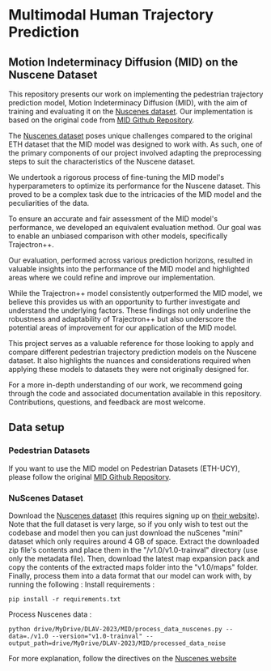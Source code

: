 # Multimodal Human Trajectory Prediction
## Motion Indeterminacy Diffusion (MID) on the Nuscene Dataset
This repository presents our work on implementing the pedestrian trajectory prediction model, Motion Indeterminacy Diffusion (MID), with the aim of training and evaluating it on the [Nuscenes dataset](https://www.nuscenes.org). Our implementation is based on the original code from [MID Github Repository](https://github.com/Gutianpei/MID/tree/main).

The [Nuscenes dataset](https://www.nuscenes.org) poses unique challenges compared to the original ETH dataset that the MID model was designed to work with. As such, one of the primary components of our project involved adapting the preprocessing steps to suit the characteristics of the Nuscene dataset.

We undertook a rigorous process of fine-tuning the MID model's hyperparameters to optimize its performance for the Nuscene dataset. This proved to be a complex task due to the intricacies of the MID model and the peculiarities of the data.

To ensure an accurate and fair assessment of the MID model's performance, we developed an equivalent evaluation method. Our goal was to enable an unbiased comparison with other models, specifically Trajectron++.

Our evaluation, performed across various prediction horizons, resulted in valuable insights into the performance of the MID model and highlighted areas where we could refine and improve our implementation.

While the Trajectron++ model consistently outperformed the MID model, we believe this provides us with an opportunity to further investigate and understand the underlying factors. These findings not only underline the robustness and adaptability of Trajectron++ but also underscore the potential areas of improvement for our application of the MID model.

This project serves as a valuable reference for those looking to apply and compare different pedestrian trajectory prediction models on the Nuscene dataset. It also highlights the nuances and considerations required when applying these models to datasets they were not originally designed for.

For a more in-depth understanding of our work, we recommend going through the code and associated documentation available in this repository. Contributions, questions, and feedback are most welcome.

## Data setup

### Pedestrian Datasets

If you want to use the MID model on Pedestrian Datasets (ETH-UCY), please follow the original [MID Github Repository](https://github.com/Gutianpei/MID/tree/main).

### NuScenes Dataset

Download the [Nuscenes dataset](https://www.nuscenes.org) (this requires signing up on [their website](https://www.nuscenes.org)). Note that the full dataset is very large, so if you only wish to test out the codebase and model then you can just download the nuScenes "mini" dataset which only requires around 4 GB of space. Extract the downloaded zip file's contents and place them in the "/v1.0/v1.0-trainval" directory (use only the metadata file). Then, download the latest map expansion pack and copy the contents of the extracted maps folder into the "v1.0/maps" folder. Finally, process them into a data format that our model can work with, by running the following :
Install requirements :
```
pip install -r requirements.txt
```
Process Nuscenes data :
```
python drive/MyDrive/DLAV-2023/MID/process_data_nuscenes.py --data=./v1.0 --version="v1.0-trainval" --output_path=drive/MyDrive/DLAV-2023/MID/processed_data_noise
```

For more explanation, follow the directives on the [Nuscenes website](https://www.nuscenes.org)
